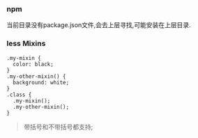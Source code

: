 ### npm
当前目录没有package.json文件,会去上层寻找,可能安装在上层目录.

### less Mixins
```less
.my-mixin {
  color: black;
}
.my-other-mixin() {
  background: white;
}
.class {
  .my-mixin();
  .my-other-mixin();
}
```
>带括号和不带括号都支持;